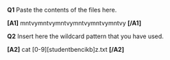 **Q1** Paste the contents of the files here.

**[A1]** mntvymntvymntvymntvymntvymntvy **[/A1]**


**Q2** Insert here the wildcard pattern that you have used.

**[A2]** cat [0-9][studentbencikb]z.txt **[/A2]**